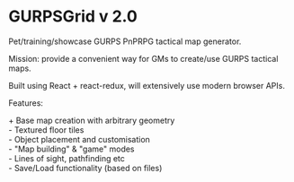 GURPSGrid v 2.0  
=========  
Pet/training/showcase GURPS PnPRPG tactical map generator.  
  
Mission: provide a convenient way for GMs to create/use GURPS tactical maps.  
  
Built using React + react-redux, will extensively use modern browser APIs.  
  
Features:  
  
\+ Base map creation with arbitrary geometry  
\- Textured floor tiles  
\- Object placement and customisation  
\- "Map building" & "game" modes  
\- Lines of sight, pathfinding etc  
\- Save/Load functionality (based on files)

